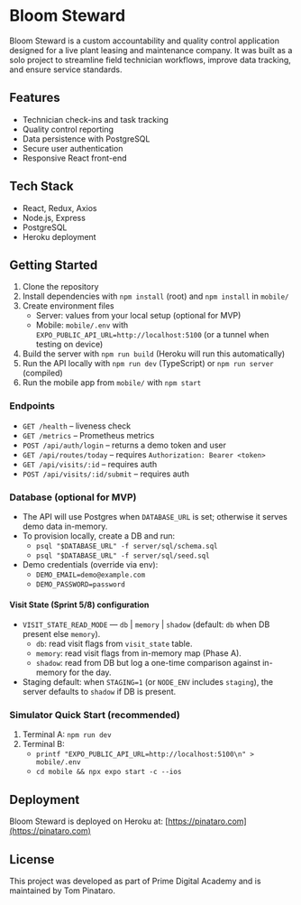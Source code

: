 # Bloom Steward

Bloom Steward is a custom accountability and quality control application designed for a live plant leasing and maintenance company. It was built as a solo project to streamline field technician workflows, improve data tracking, and ensure service standards.

## Features
- Technician check-ins and task tracking
- Quality control reporting
- Data persistence with PostgreSQL
- Secure user authentication
- Responsive React front-end

## Tech Stack
- React, Redux, Axios
- Node.js, Express
- PostgreSQL
- Heroku deployment

## Getting Started
1. Clone the repository
2. Install dependencies with `npm install` (root) and `npm install` in `mobile/`
3. Create environment files
   - Server: values from your local setup (optional for MVP)
   - Mobile: `mobile/.env` with `EXPO_PUBLIC_API_URL=http://localhost:5100` (or a tunnel when testing on device)
4. Build the server with `npm run build` (Heroku will run this automatically)
5. Run the API locally with `npm run dev` (TypeScript) or `npm run server` (compiled)
6. Run the mobile app from `mobile/` with `npm start`

### Endpoints
- `GET /health` – liveness check
- `GET /metrics` – Prometheus metrics
- `POST /api/auth/login` – returns a demo token and user
- `GET /api/routes/today` – requires `Authorization: Bearer <token>`
- `GET /api/visits/:id` – requires auth
- `POST /api/visits/:id/submit` – requires auth

### Database (optional for MVP)
- The API will use Postgres when `DATABASE_URL` is set; otherwise it serves demo data in-memory.
- To provision locally, create a DB and run:
  - `psql "$DATABASE_URL" -f server/sql/schema.sql`
  - `psql "$DATABASE_URL" -f server/sql/seed.sql`
- Demo credentials (override via env):
  - `DEMO_EMAIL=demo@example.com`
  - `DEMO_PASSWORD=password`

#### Visit State (Sprint 5/8) configuration
- `VISIT_STATE_READ_MODE` — `db` | `memory` | `shadow` (default: `db` when DB present else `memory`).
  - `db`: read visit flags from `visit_state` table.
  - `memory`: read visit flags from in-memory map (Phase A).
  - `shadow`: read from DB but log a one-time comparison against in-memory for the day.
 - Staging default: when `STAGING=1` (or `NODE_ENV` includes `staging`), the server defaults to `shadow` if DB is present.

### Simulator Quick Start (recommended)
1. Terminal A: `npm run dev`
2. Terminal B:
   - `printf "EXPO_PUBLIC_API_URL=http://localhost:5100\n" > mobile/.env`
   - `cd mobile && npx expo start -c --ios`

## Deployment
Bloom Steward is deployed on Heroku at: [https://pinataro.com](https://pinataro.com)

## License
This project was developed as part of Prime Digital Academy and is maintained by Tom Pinataro.
